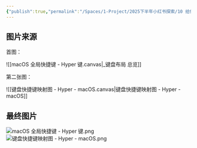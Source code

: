 ```yaml
---
{"publish":true,"permalink":"/Spaces/1-Project/2025下半年小红书探索/10 给你最宠幸的应用，一键上桌的机会.md","created":"2025-07-20","modified":"2025-07-20","cssclasses":""}
---
```



## 图片来源
首图：

![[macOS 全局快捷键 - Hyper 键.canvas|_键盘布局 总览]]

第二张图：

![[键盘快捷键映射图 - Hyper - macOS.canvas|键盘快捷键映射图 - Hyper - macOS]]

## 最终图片

![macOS 全局快捷键 - Hyper 键.png](https://pub-pic.oldwinter.top/2025/07/df53a44891535e964a4b32cc45195bd5.png)
![键盘快捷键映射图 - Hyper - macOS.png](https://pub-pic.oldwinter.top/2025/07/740dbe61d050440622194217473d26fa.png)
